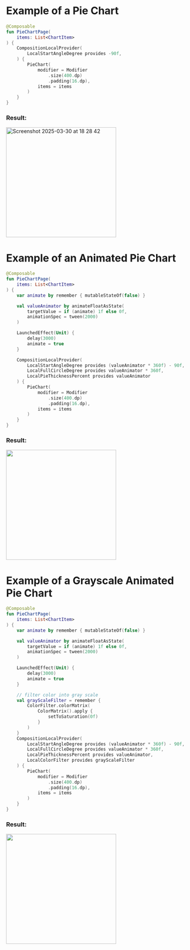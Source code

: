 # Example of a Pie Chart
``` kotlin
@Composable
fun PieChartPage(
    items: List<ChartItem>
) {
    CompositionLocalProvider(
        LocalStartAngleDegree provides -90f,
    ) {
        PieChart(
            modifier = Modifier
                .size(400.dp)
                .padding(16.dp),
            items = items
        )
    }
}
```
### Result:
<img width="300" alt="Screenshot 2025-03-30 at 18 28 42" src="https://github.com/user-attachments/assets/317c4baa-d751-48e2-b952-dff1fefba5d1" />

# Example of an Animated Pie Chart
``` kotlin
@Composable
fun PieChartPage(
    items: List<ChartItem>
) {
    var animate by remember { mutableStateOf(false) }

    val valueAnimator by animateFloatAsState(
        targetValue = if (animate) 1f else 0f,
        animationSpec = tween(2000)
    )

    LaunchedEffect(Unit) {
        delay(3000)
        animate = true
    }

    CompositionLocalProvider(
        LocalStartAngleDegree provides (valueAnimator * 360f) - 90f,
        LocalFullCircleDegree provides valueAnimator * 360f,
        LocalPieThicknessPercent provides valueAnimator
    ) {
        PieChart(
            modifier = Modifier
                .size(400.dp)
                .padding(16.dp),
            items = items
        )
    }
}
```

### Result:
<img src="https://github.com/user-attachments/assets/a5dcc0b5-753c-4dc9-ae87-c99cd38b661e" width="300">

# Example of a Grayscale Animated Pie Chart
``` kotlin
@Composable
fun PieChartPage(
    items: List<ChartItem>
) {
    var animate by remember { mutableStateOf(false) }

    val valueAnimator by animateFloatAsState(
        targetValue = if (animate) 1f else 0f,
        animationSpec = tween(2000)
    )

    LaunchedEffect(Unit) {
        delay(3000)
        animate = true
    }

    // filter color into gray scale
    val grayScaleFilter = remember {
        ColorFilter.colorMatrix(
            ColorMatrix().apply {
                setToSaturation(0f)
            }
        )
    }
    CompositionLocalProvider(
        LocalStartAngleDegree provides (valueAnimator * 360f) - 90f,
        LocalFullCircleDegree provides valueAnimator * 360f,
        LocalPieThicknessPercent provides valueAnimator,
        LocalColorFilter provides grayScaleFilter
    ) {
        PieChart(
            modifier = Modifier
                .size(400.dp)
                .padding(16.dp),
            items = items
        )
    }
}
```

### Result:
<img src="https://github.com/user-attachments/assets/99eb961e-0107-4a3f-a879-dbb94c8c7a2e" width="300">

